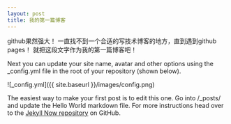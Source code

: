 ```yaml
---
layout: post
title: 我的第一篇博客
---
```

github果然强大！
一直找不到一个合适的写技术博客的地方，直到遇到github pages！
就把这段文字作为我的第一篇博客吧！

Next you can update your site name, avatar and other options using the _config.yml file in the root of your repository (shown below).

![_config.yml]({{ site.baseurl }}/images/config.png)

The easiest way to make your first post is to edit this one. Go into /_posts/ and update the Hello World markdown file. For more instructions head over to the [Jekyll Now repository](https://github.com/barryclark/jekyll-now) on GitHub.
